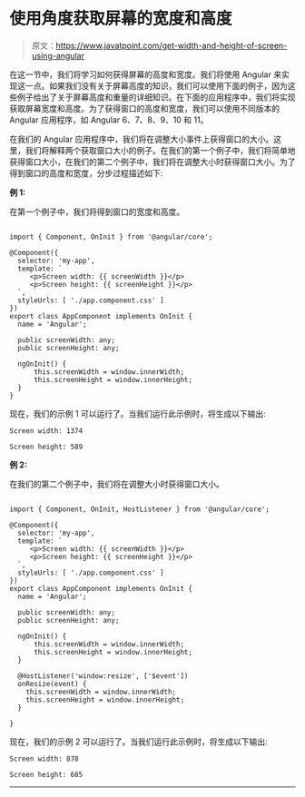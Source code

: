 # 使用角度获取屏幕的宽度和高度

> 原文：<https://www.javatpoint.com/get-width-and-height-of-screen-using-angular>

在这一节中，我们将学习如何获得屏幕的高度和宽度。我们将使用 Angular 来实现这一点。如果我们没有关于屏幕高度的知识，我们可以使用下面的例子，因为这些例子给出了关于屏幕高度和重量的详细知识。在下面的应用程序中，我们将实现获取屏幕宽度和高度。为了获得窗口的高度和宽度，我们可以使用不同版本的 Angular 应用程序，如 Angular 6、7、8、9、10 和 11。

在我们的 Angular 应用程序中，我们将在调整大小事件上获得窗口的大小。这里，我们将解释两个获取窗口大小的例子。在我们的第一个例子中，我们将简单地获得窗口大小，在我们的第二个例子中，我们将在调整大小时获得窗口大小。为了得到窗口的高度和宽度，分步过程描述如下:

**例 1:**

在第一个例子中，我们将得到窗口的宽度和高度。

```

import { Component, OnInit } from '@angular/core';

@Component({
  selector: 'my-app',
  template: `
     <p>Screen width: {{ screenWidth }}</p>
     <p>Screen height: {{ screenHeight }}</p>
  `,
  styleUrls: [ './app.component.css' ]
})
export class AppComponent implements OnInit {
  name = 'Angular';

  public screenWidth: any;
  public screenHeight: any;

  ngOnInit() {
      this.screenWidth = window.innerWidth;
      this.screenHeight = window.innerHeight;
  }
}

```

现在，我们的示例 1 可以运行了。当我们运行此示例时，将生成以下输出:

```
Screen width: 1374

Screen height: 589

```

**例 2:**

在我们的第二个例子中，我们将在调整大小时获得窗口大小。

```

import { Component, OnInit, HostListener } from '@angular/core';

@Component({
  selector: 'my-app',
  template: `
     <p>Screen width: {{ screenWidth }}</p>
     <p>Screen height: {{ screenHeight }}</p>
  `,
  styleUrls: [ './app.component.css' ]
})
export class AppComponent implements OnInit {
  name = 'Angular';

  public screenWidth: any;
  public screenHeight: any;

  ngOnInit() {
      this.screenWidth = window.innerWidth;
      this.screenHeight = window.innerHeight;
  }

  @HostListener('window:resize', ['$event'])
  onResize(event) {
    this.screenWidth = window.innerWidth;
    this.screenHeight = window.innerHeight;
  }

}

```

现在，我们的示例 2 可以运行了。当我们运行此示例时，将生成以下输出:

```
Screen width: 878

Screen height: 685

```

* * *